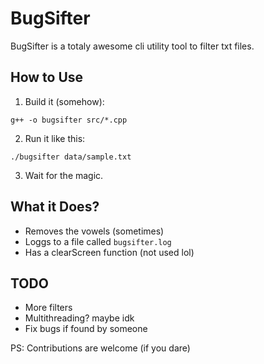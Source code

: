 # BugSifter
BugSifter is a totaly awesome cli utility tool to filter txt files.

## How to Use

1. Build it (somehow):
```
g++ -o bugsifter src/*.cpp
```

2. Run it like this:
```
./bugsifter data/sample.txt
```

3. Wait for the magic.

## What it Does?
- Removes the vowels (sometimes)
- Loggs to a file called `bugsifter.log`
- Has a clearScreen function (not used lol)

## TODO
- More filters
- Multithreading? maybe idk
- Fix bugs if found by someone

PS: Contributions are welcome (if you dare)
